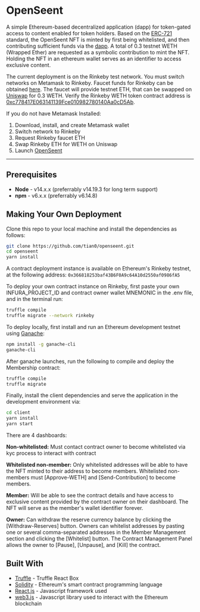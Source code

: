 # OpenSeent

A simple Ethereum-based decentralized application (dapp) for token-gated access to content enabled for token holders. Based on the [ERC-721](https://erc721.org) standard, the OpenSeent NFT is minted by first being whitelisted, and then contributing sufficient funds via the [dapp](https://openseent.web.app/). A total of 0.3 testnet WETH (Wrapped Ether) are requested as a symbolic contribution to mint the NFT. Holding the NFT in an ethereum wallet serves as an identifier to access exclusive content. 

The current deployment is on the Rinkeby test network. You must switch networks on Metamask to Rinkeby. Faucet funds for Rinkeby can be obtained [here](https://faucet.rinkeby.io/). The faucet will provide testnet ETH, that can be swapped on [Uniswap](https://uniswap.org) for 0.3 WETH. Verify the Rinkeby WETH token contract address is [0xc778417E063141139Fce010982780140Aa0cD5Ab](https://rinkeby.etherscan.io/address/0xc778417E063141139Fce010982780140Aa0cD5Ab). 

If you do not have Metamask Installed:

1. Download, install, and create Metamask wallet
2. Switch network to Rinkeby
2. Request Rinkeby faucet ETH
3. Swap Rinkeby ETH for WETH on Uniswap
4. Launch [OpenSeent](https://openseent.web.app/)

---

## Prerequisites

* **Node** - v14.x.x (preferrably v14.19.3 for long term support)
* **npm** - v6.x.x (preferrably v6.14.8)

## Making Your Own Deployment

Clone this repo to your local machine and install the dependencies as follows:

```bash
git clone https://github.com/tian0/openseent.git
cd openseent
yarn install
```

A contract deployment instance is available on Ethereum's Rinkeby testnet, at the following address: 
`0x366818253baf43B6F0A9c64A10d2550af0986fA5`

To deploy your own contract instance on Rinkeby, first paste your own INFURA_PROJECT_ID and contract owner wallet MNEMONIC in the .env file, and in the terminal run:
```bash
truffle compile
truffle migrate --network rinkeby
```

To deploy locally, first install and run an Ethereum development testnet using [Ganache](https://www.trufflesuite.com/ganache):

```bash
npm install -g ganache-cli
ganache-cli
```

After ganache launches, run the following to compile and deploy the Membership contract:

```bash
truffle compile
truffle migrate
```

Finally, install the client dependencies and serve the application in the development environment via:

```bash
cd client
yarn install
yarn start
```

There are 4 dashboards: 

**Non-whitelisted:**
Must contact contract owner to become whitelisted via kyc process to interact with contract

**Whitelisted non-member:**
Only whitelisted addresses will be able to have the NFT minted to their address to become members. Whitelisted non-members must [Approve-WETH] and [Send-Contribution] to become members. 

**Member:**
Will be able to see the contract details and have access to exclusive content provided by the contract owner on their dashboard. The NFT will serve as the member's wallet identifier forever.

**Owner:**
Can withdraw the reserve currency balance by clicking the [Withdraw-Reserves] button. Owners can whitelist addresses by pasting one or several comma-separated addresses in the Member Management section and clicking the [Whitelist] button. The Contract Management Panel allows the owner to [Pause], [Unpause], and [Kill] the contract.

## Built With

* [Truffle](https://www.trufflesuite.com/boxes/react) - Truffle React Box
* [Solidity](https://solidity.readthedocs.io/en/v0.5.3/) - Ethereum's smart contract programming language
* [React.js](https://reactjs.org/) - Javascript framework used
* [web3.js](https://github.com/ethereum/web3.js/) - Javascript library used to interact with the Ethereum blockchain
